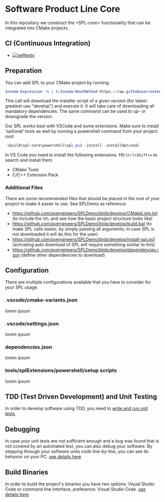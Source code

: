 # Software Product Line Core

In this repository we construct the &lt;SPL-core&gt; functionality that can be integrated into CMake projects.

## CI (Continuous Integration)

* [![selftests](https://github.com/avengineers/spl/actions/workflows/test.yml/badge.svg)](https://github.com/avengineers/spl/actions/workflows/test.yml)

## Preparation

You can add SPL to your CMake project by running:

```powershell
Invoke-Expression "& { $(Invoke-RestMethod https://raw.githubusercontent.com/avengineers/SPL/develop/install.ps1) } v1.0.9"
```

This call will download the installer script of a given version (for latest-greatest use "develop") and execute it. It will take care of downloading all mandatory dependencies. The same command can be used to up- or downgrade the version.

Our SPL works best with VSCode and some extensions. Make sure to install 'optional' tools as well by running a powershell command from your project root:

```powershell
.\build\spl-core\powershell\spl.ps1 -install -installOptional
```

In VS Code you need to install the following extensions. Hit `Ctrl+Shift+x` to search and install them.
  * CMake Tools
  * C/C++ Extension Pack

### Additional Files

There are some recommended files that should be placed in the root of your project to make it easier to use. See SPLDemo as reference:
* https://github.com/avengineers/SPLDemo/blob/develop/CMakeLists.txt (to include the `SPL` and see how the basic project structure looks like)
* https://github.com/avengineers/SPLDemo/blob/develop/build.bat (to make SPL calls easier, by simply passing all arguments; in case SPL is not downloaded it will do this for the user)
* https://github.com/avengineers/SPLDemo/blob/develop/install-spl.ps1 (activating auto download of SPL will require something similar to this)
* https://github.com/avengineers/SPLDemo/blob/develop/dependencies.json (define other dependencies to download)

## Configuration

There are multiple configurations available that you have to consider for your SPL usage.

### .vscode/cmake-variants.json

lorem ipsum
### .vscode/settings.json

lorem ipsum

### dependencies.json

lorem ipsum

### tools/splExtensions/powershell/setup scripts

lorem ipsum

## TDD (Test Driven Development) and Unit Testing

In order to develop software using TDD, you need to [write and run unit tests](doc/unitTesting.md).

## Debugging

In case your unit tests are not sufficient enough and a bug was found that is not covered by an automated test, you can also debug your software. By stepping through your software units code line-by-line, you can see its behavior on your PC. [see details here](doc/debugging.md)

## Build Binaries

In order to build the project's binaries you have two options: Visual Studio Code or command line interface, preference: Visual Studio Code. [see details here](doc/build.md)
